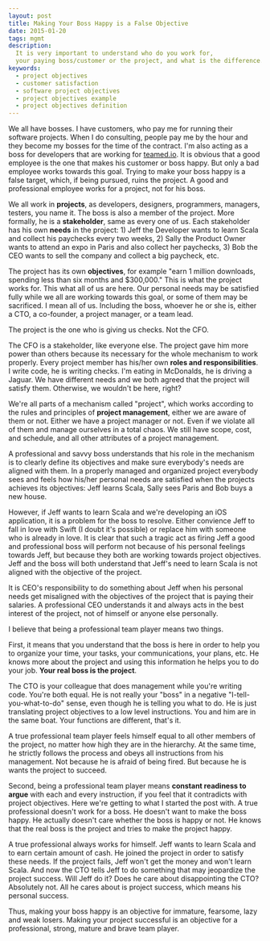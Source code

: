 ```yaml
---
layout: post
title: Making Your Boss Happy is a False Objective
date: 2015-01-20
tags: mgmt
description:
  It is very important to understand who do you work for,
  your paying boss/customer or the project, and what is the difference.
keywords:
  - project objectives
  - customer satisfaction
  - software project objectives
  - project objectives example
  - project objectives definition
---
```


We all have bosses. I have customers, who pay me for running
their software projects. When I do consulting, people pay me by the
hour and they become my bosses for the time of the contract. I'm also
acting as a boss for developers that are working for [teamed.io](http://www.teamed.io).
It is obvious that a good employee is the one that makes his
customer or boss happy. But only a bad employee works towards
this goal. Trying to make your boss happy is a false target, which,
if being pursued, ruins the project. A good and professional employee works
for a project, not for his boss.

<!--more-->

We all work in **projects**, as developers, designers, programmers, managers,
testers, you name it. The boss is also a member of the project. More
formally, he is a **stakeholder**, same as every one of us. Each stakeholder
has his own **needs** in the project: 1) Jeff the Developer wants to learn Scala
and collect his paychecks every two weeks, 2) Sally the Product Owner
wants to attend an expo in Paris and also collect her paychecks,
3) Bob the CEO wants to sell the company and collect a big paycheck, etc.

The project has its own **objectives**, for example
"earn 1 million downloads, spending less than six months and $300,000."
This is what the project works for. This what all of us are here.
Our personal needs may be satisfied
fully while we all are working towards this goal, or some of them may
be sacrificed. I mean all of us. Including the boss, whoever he or she is,
either a CTO, a co-founder, a project manager, or a team lead.

The project is the one who is giving us checks. Not the CFO.

The CFO is a stakeholder, like everyone else. The project gave him more
power than others because its necessary for the whole mechanism to
work properly. Every project member has his/her own **roles and responsibilities**.
I write code, he is writing checks. I'm eating in McDonalds, he is driving
a Jaguar. We have different needs and we both agreed that the project
will satisfy them. Otherwise, we wouldn't be here, right?

We're all parts of a mechanism called "project", which works according
to the rules and principles of **project management**, either we are aware of
them or not. Either we have a project manager or not. Even if we violate
all of them and manage ourselves in a total chaos. We still have scope,
cost, and schedule, and all other attributes of a project management.

A professional and savvy boss understands that his role in the mechanism
is to clearly define its objectives and make sure everybody's needs are
aligned with them. In a properly managed and organized project
everybody sees and feels how his/her personal needs are satisfied
when the projects achieves its objectives: Jeff learns Scala, Sally
sees Paris and Bob buys a new house.

However, if Jeff wants to learn Scala and we're
developing an iOS application, it is a problem for the boss to resolve.
Either convience Jeff to fall in love with Swift (I doubt it's possible)
or replace him with someone who is already in love. It is clear that
such a tragic act as firing Jeff a good and professional boss will
perform not because of his personal feelings towards Jeff, but because
they both are working towards project objectives. Jeff and the boss
will both understand that Jeff's need to learn Scala is not aligned
with the objective of the project.

It is CEO's responsibility to do something about Jeff when his personal
needs get misaligned with the objectives of the project that is paying
their salaries. A professional CEO understands it and
always acts in the best interest of the project, not of himself or
anyone else personally.

I believe that being a professional team player means two things.

First, it means that you understand that the boss is here in order
to help you to organize your time, your tasks, your communications,
your plans, etc. He knows more about the project and using this
information he helps you to do your job. **Your real boss is the project**.

The CTO is your colleague that does management while you're
writing code. You're both equal. He is not really your "boss" in
a negative "I-tell-you-what-to-do" sense, even though he is
telling you what to do. He is just translating project objectives
to a low level instructions. You and him are in the same boat. Your
functions are different, that's it.

A true professional team player feels himself equal to
all other members of the project, no matter how high they are in the
hierarchy. At the same time, he strictly follows the process and
obeys all instructions from his management. Not because he is afraid of
being fired. But because he is wants the project to succeed.

Second, being a professional team player means **constant readiness to argue**
with each and every instruction, if you feel that it
contradicts with project objectives. Here we're getting to what
I started the post with. A true professional doesn't work for a boss.
He doesn't want to make the boss happy. He actually doesn't care whether the
boss is happy or not. He knows that the real boss is the project and tries
to make the project happy.

A true professional always works for himself. Jeff wants to learn Scala
and to earn certain amount of cash. He joined the project in order to satisfy these
needs. If the project fails, Jeff won't get the money and won't learn Scala.
And now the CTO tells Jeff to do something that may jeopardize the
project success. Will Jeff do it? Does he care about disappointing the CTO?
Absolutely not. All he cares about is project success, which means his
personal success.

Thus, making your boss happy is an objective for immature, fearsome,
lazy and weak losers.
Making your project successful is an objective for a professional,
strong, mature and brave team player.
